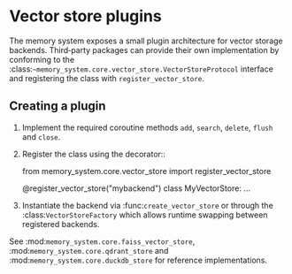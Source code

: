 # Vector store plugins

The memory system exposes a small plugin architecture for vector storage
backends.  Third‑party packages can provide their own implementation by
conforming to the :class:`~memory_system.core.vector_store.VectorStoreProtocol`
interface and registering the class with ``register_vector_store``.

## Creating a plugin

1. Implement the required coroutine methods ``add``, ``search``, ``delete``,
   ``flush`` and ``close``.
2. Register the class using the decorator::

    from memory_system.core.vector_store import register_vector_store

    @register_vector_store("mybackend")
    class MyVectorStore:
        ...

3. Instantiate the backend via :func:`create_vector_store` or through the
   :class:`VectorStoreFactory` which allows runtime swapping between registered
   backends.

See :mod:`memory_system.core.faiss_vector_store`,
:mod:`memory_system.core.qdrant_store` and
:mod:`memory_system.core.duckdb_store` for reference implementations.
